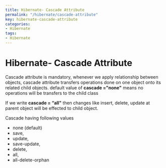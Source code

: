 ```yaml
---
title: Hibernate- Cascade Attribute
permalink: "/hibernate/cascade-attribute"
key: hibernate-cascade-attribute
categories:
- Hibernate
tags:
- Hibernate
---
```


Hibernate- Cascade Attribute
=================================

Cascade attribute is mandatory, whenever we apply relationship between objects,
cascade attribute transfers operations done on one object onto its related child
objects. default value of **cascade ="none"** means no operations will be
transfers to the child class

If we write **cascade = “all"** then changes like insert, delete, update at
parent object will be effected to child object.

Cascade having following values

-   none (default)
-   save, 
-   update, 
-   save-update, 
-   delete, 
-   all, 
-   all-delete-orphan
